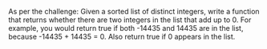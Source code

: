 As per the challenge:
Given a sorted list of distinct integers, write a function that returns whether there are two integers in the list that add up to 0.
For example, you would return true if both -14435 and 14435 are in the list, because -14435 + 14435 = 0. 
Also return true if 0 appears in the list.
